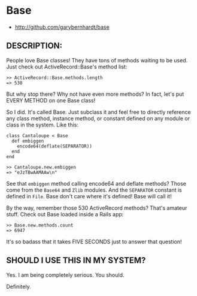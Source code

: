 # Base

* http://github.com/garybernhardt/base

## DESCRIPTION:

People love Base classes! They have tons of methods waiting to be used. Just check out ActiveRecord::Base's method list:

    >> ActiveRecord::Base.methods.length
    => 530 

But why stop there? Why not have even more methods? In fact, let's put EVERY METHOD on one Base class!

So I did. It's called Base. Just subclass it and feel free to directly reference any class method, instance method, or constant defined on any module or class in the system. Like this:

    class Cantaloupe < Base
      def embiggen
        encode64(deflate(SEPARATOR))
      end
    end

    >> Cantaloupe.new.embiggen
    => "eJzTBwAAMAAw\n" 

See that `embiggen` method calling encode64 and deflate methods? Those come from the `Base64` and `Zlib` modules. And the `SEPARATOR` constant is defined in `File`. Base don't care where it's defined! Base will call it!

By the way, remember those 530 ActiveRecord methods? That's amateur stuff. Check out Base loaded inside a Rails app:

    >> Base.new.methods.count
    => 6947 

It's so badass that it takes FIVE SECONDS just to answer that question!

## SHOULD I USE THIS IN MY SYSTEM?

Yes. I am being completely serious. You should.

Definitely.

